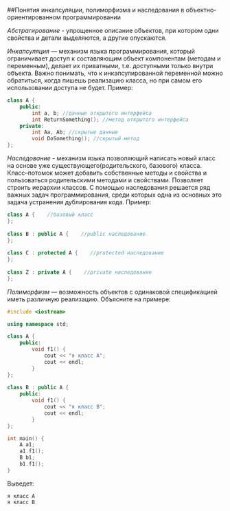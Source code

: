 ##Понятия инкапсуляции, полиморфизма и наследования в объектно-ориентированном программировании

*Абстрагирование* - упрощенное описание объектов, при котором одни свойства и детали выделяются, а другие опускаются.

*Инкапсуляция* — механизм языка программирования, который ограничивает доступ к составляющим объект компонентам (методам и переменным), делает их приватными, т.е. доступными только внутри объекта. Важно понимать, что к инкапсулированной переменной можно обратиться, когда пишешь реализацию класса, но при самом его использовании доступа не будет. Пример: 
```cpp
class A {
	public:
		int a, b; //данные открытого интерфейса
		int ReturnSomething(); //метод открытого интерфейса
	private:
		int Aa, Ab; //скрытые данные
		void DoSomething(); //скрытый метод
};
```

*Наследование* - механизм языка позволяющий написать новый класс на основе уже существующего(родительского, базового) класса. Класс–потомок может добавить собственные методы и свойства и пользоваться родительскими методами и свойствами. Позволяет строить иерархии классов. С помощью наследования решается ряд важных задач программирования, среди которых одна из основных это задача устранения дублирования кода. Пример:
```cpp
class A {    //базовый класс
};
 
class B : public A {    //public наследование
};
 
class C : protected A {    //protected наследование
};
 
class Z : private A {    //private наследование
};
```

*Полиморфизм* — возможность объектов с одинаковой спецификацией иметь различную реализацию. Объясните на примере:
```cpp
#include <iostream>

using namespace std;

class A {
	public:
		void f1() {
			cout << "я класс A";
			cout << endl;
		}
};
 
class B : public A {
	public:
		void f1() {
			cout << "я класс B";
			cout << endl;
		}
};

int main() {
	A a1;
	a1.f1();
	B b1;
	b1.f1();
}
```
Выведет:
```
я класс A
я класс B
```